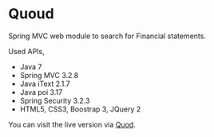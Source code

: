 Quoud
==========================

Spring MVC web module to search for Financial statements.

Used APIs,

- Java 7
- Spring MVC 3.2.8
- Java iText 2.1.7
- Java poi 3.17
- Spring Security 3.2.3
- HTML5, CSS3, Boostrap 3, JQuery 2

You can visit the live version via [Quod](http://quod-dev-alpha.herokuapp.com//).
